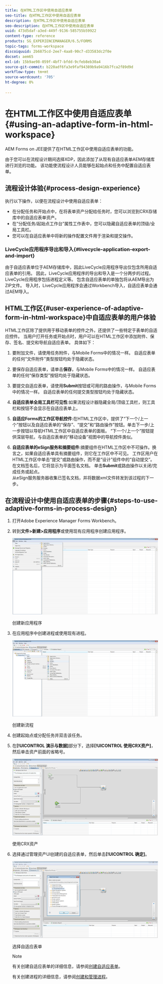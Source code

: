```yaml
---
title: 在HTML工作区中使用自适应表单
seo-title: 在HTML工作区中使用自适应表单
description: 在HTML工作区中使用自适应表单
seo-description: 在HTML工作区中使用自适应表单
uuid: 473d5daf-a3ed-449f-9136-585755b59922
content-type: reference
products: SG_EXPERIENCEMANAGER/6.5/FORMS
topic-tags: forms-workspace
discoiquuid: 2b6875cd-2ee7-4aa8-90c7-d33583dc2f0e
docset: aem65
exl-id: 15b9ae98-059f-4bf7-bfdd-9cfeb8eb30a4
source-git-commit: b220adf6fa3e9faf94389b9a9416b7fca2f89d9d
workflow-type: tm+mt
source-wordcount: '705'
ht-degree: 0%

---
```


# 在HTML工作区中使用自适应表单{#using-an-adaptive-form-in-html-workspace}

AEM Forms on JEE提供了在HTML工作区中使用自适应表单的功能。

由于您可以在流程设计期间选择XDP，因此添加了从现有自适应表单AEM存储库进行浏览的功能。 该功能使流程设计人员能够在起始点和任务中配置自适应表单。

## 流程设计体验{#process-design-experience}

执行以下操作，以便在流程设计中使用自适应表单：

* 在分配任务和开始点中，在将表单资产分配给任务时，您可以浏览到CRX存储库中的自适应表单资产。
* 在“分配任务/起始点工作台”属性工作表中，您可以隐藏自适应表单的顶级/全局工具栏。
* 您可以在自适应表单中将新的操作配置文件用于渲染和提交操作。

### LiveCycle应用程序导出和导入{#livecycle-application-export-and-import}

由于自适应表单位于AEM存储库中，因此LiveCycle应用程序导出仅包含所用自适应表单的引用。 因此，LiveCycle应用程序的导出和导入是一个分两步的过程。 LiveCycle应用程序包括进程定义等。 包含自适应表单的单独包将从AEM导出为ZIP文件。 导入时，LiveCycle应用程序会通过Workbench导入，自适应表单会通过AEM导入。

## HTML工作区{#user-experience-of-adaptive-form-in-html-workspace}中自适应表单的用户体验

HTML工作区除了提供用于移动表单的控件之外，还提供了一些特定于表单的自适应控件。 当用户打开任务或开始点时，用户可以在HTML工作区中添加附件、保存、签名、提交和导航自适应表单。 具体如下：

1. 要附加文件，请使用任务附件，与Mobile Forms中的情况一样。 自适应表单的任何“文件附件”类型按钮均处于隐藏状态。

1. 要保存自适应表单，请单击&#x200B;**保存**，与Mobile Forms中的情况一样。 自适应表单的任何“保存类型”按钮均处于隐藏状态。

1. 要提交自适应表单，请使用&#x200B;**Submit**&#x200B;按钮或可用的路由操作，与Mobile Forms中的情况一样。 自适应表单的任何提交类型按钮均处于隐藏状态。

1. **自适应表单全局工具栏可见性**:如果流程设计器隐藏全局/顶级工具栏，则工具栏和按钮不会显示在自适应表单上。

1. **自适应Forms的工作区导航控件**:在HTML工作区中，提供了“下一个/上一个”按钮以及自适应表单的“保存”、“提交”和“路由操作”按钮。单击下一步/上一步按钮以导航HTML工作区中自适应表单的面板。 “下一个/上一个”按钮提供深层导航，与自适应表单的“移动设备”视图中的导航控件类似。

1. **自适应表单的eSign服务和摘要组件**:摘要组件在HTML工作区中不可操作。换言之，如果自适应表单具有摘要组件，则它在工作区中不可见。 工作区用户在HTML工作区中单击“提交”或路由操作，而不是“设计”组件中的“自动提交”。 在文档签名后，它将显示为平面签名文档。 单击&#x200B;**Submit**&#x200B;或路由操作以关闭/完成任务或起点。\
   从eSign服务服务器收集已签名文档，并将数据xml文件转发到该过程的下一步。

## 在流程设计中使用自适应表单的步骤{#steps-to-use-adaptive-forms-in-process-design}

1. 打开Adobe Experience Manager Forms Workbench。

1. 转到&#x200B;**文件>新建>应用程序**&#x200B;或使用现有应用程序创建应用程序。

   ![创建新应用程序](assets/create_new_appl.png)

   创建新应用程序

1. 在应用程序中创建进程或使用现有进程。

   ![创建新流程](assets/create_new_process.png)

   创建新流程

1. 创建起始点或分配任务并双击该任务。
1. 在&#x200B;**[!UICONTROL 演示与数据]**&#x200B;部分下，选择&#x200B;**[!UICONTROL 使用CRX资产]**，然后单击资产前面的省略号。

   ![使用CRX资产](assets/use_crx_asset.png)

   使用CRX资产

1. 选择通过管理资产UI创建的自适应表单，然后单击&#x200B;**[!UICONTROL 确定]**。

   ![选择自适应表单](assets/selecting_form.png)

   选择自适应表单

   >[!NOTE]
   >
   >有关创建自适应表单的详细信息，请参阅[创建自适应表单](../../forms/using/creating-adaptive-form.md)。
   >
   >
   >有关创建进程的详细信息，请参阅[创建和管理进程](https://help.adobe.com/en_US/AEMForms/6.1/WorkbenchHelp/WS92d06802c76abadb-1cc35bda128261a20dd-7ff7.2.html)。
